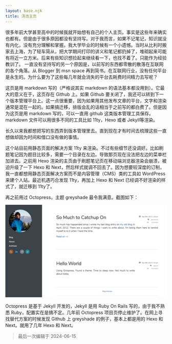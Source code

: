 ```yaml
---
layout: base.njk
title: 汤浩主页
---
```


很多年前大学甚至高中的时候我就开始想有自己的个人主页。事实是这些年来确实也都有。但是由于很多原因都没有坚持写。对于我而言，如果不记笔记，知识就没有内化，没有充分理解和掌握。我大学毕业的时候有一个小遗憾。当时从比利时搬家去上海，为了轻车简从，把大学期间打印的讲义和笔记都扔掉了，堆砌起来可能有将近一立方米。后来有些知识想捡起来继续看一下，也找不着了。只能作为经验教训了。
一直没有坚持写的另一个原因是，以前写的东西都零散的散落在互联网的各个角落。从 Blogger 到 msn space 再到简书。在互联网行业，没有任何平台是永生的。为什么要为了这些每几年就会消失的平台去耗费时间精力去写呢？

这页是用 markdown 写的（严格说其实 markdown 的语法基本都没用到）。它最大的意义在于，这页存在 Github 上。如果  Github 要关闭了，我还可以转到下一个版本管理平台上。这一点很重要，因为如果用其他发布文章的平台，文字和渲染通常是混在一起的。如果搞迁移，排版会乱的话相当于之前写的都白费了。但是因为这页是用 markdown 写的，可以一直用 github 这类版本管理工具保存。markdown 文件可以用很多不同的工具比如 11ty，Hexo 或者 Jekyll等渲染。

长久以来我都想把写的东西弄到版本管理里去。直到现在才有时间去梳理这些一直想做却因为时间和借口没有做的事情。

这个站目前用静态页面的解决方案 11ty 来渲染。不过有些细节还没调好。比如刷题笔记因为题目比较多，需要一个目录在左边。导致那页现在没法把左边的菜单栏加进去。之前用 Hexo 渲染的主页由于刷题笔记页在移动端浏览器渲染会崩溃，被迫升级了一下 Hexo 和 Next，然后样式就调不回去了。因为想要较深度的订制，我一直都想用静态页面解决方案而不是内容管理（CMS）类的工具如 WordPress 来建个人站。最近机遇巧合发现 11ty，再加上 Hexo 和 Next 已经调不好渲染的样式了，就迁移到 11ty了。

再之前用过 Octopress，主题 greyshade 最令我满意。截图如下：

<img src="/assets/images/jekyll-octopress.jpg" alt="用Jekyll时候的截屏" class="responsive-image">

Octopress 是基于 Jekyll 开发的，Jekyll 是用 Ruby On Rails 写的，由于我不熟悉 Ruby，配置实在是搞不定。几年前 Octopress 项目页停止维护了。在网上寻找替代方案的时候发现 Github 上 greyshade 的例子，基本上都是用的 Hexo 和 Next。就用了几年 Hexo 和 Next。

> 最后一次编辑于 2024-06-15